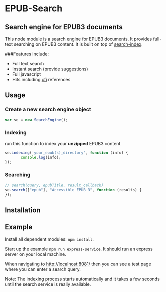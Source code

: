 # EPUB-Search
## Search engine for EPUB3 documents 

This node module is a search engine for EPUB3 documents. It 
provides full-text searching on EPUB3 content.
It is built on top of  [search-index](https://github.com/fergiemcdowall/search-index).

###Features include:

* Full text search 
* Instant search (provide suggestions)
* Full javascript
* Hits including [cfi](http://www.idpf.org/epub/linking/cfi/epub-cfi.html) references

## Usage
### Create a new search engine object 
```javascript
var se = new SearchEngine();
``` 
### Indexing 

run this function to index your **unzipped** EPUB3 content
```javascript
se.indexing('your_epub(s)_directory', function (info) {
       console.log(info);
});
```   

### Searching 

```javascript
// search(query, epubTitle, result_callback)
se.search(["epub"], "Accessible EPUB 3", function (results) {
});
```  

## Installation

## Example 
Install all dependent modules: ``` npm install ```.

Start up the example ```npm run express-service```. It should run an express server on your local machine.

When navigating to [http://localhost:8081/](http://localhost:8081/) then you can see a test page where you can enter a search query.

Note: The indexing process starts automatically and it takes a few seconds until the search service is really available.    

